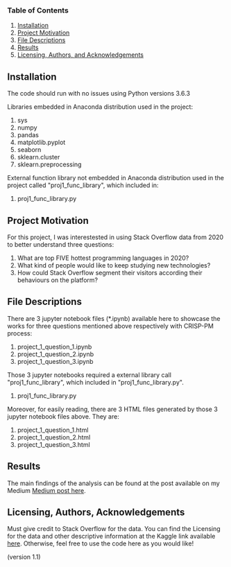 
### Table of Contents

1. [Installation](#installation)
2. [Project Motivation](#motivation)
3. [File Descriptions](#files)
4. [Results](#results)
5. [Licensing, Authors, and Acknowledgements](#licensing)

## Installation <a name="installation"></a>

The code should run with no issues using Python versions 3.6.3

Libraries embedded in Anaconda distribution used in the project:
1. sys
2. numpy
3. pandas
4. matplotlib.pyplot
5. seaborn
6. sklearn.cluster
7. sklearn.preprocessing

External function library not embedded in Anaconda distribution used in the project called "proj1_func_library", which included in:
1. proj1_func_library.py

## Project Motivation<a name="motivation"></a>

For this project, I was interestested in using Stack Overflow data from 2020 to better understand three questions:

1. What are top FIVE hottest programming languages in 2020?
2. What kind of people would like to keep studying new technologies?
3. How could Stack Overflow segment their visitors according their behaviours on the platform?

## File Descriptions <a name="files"></a>

There are 3 jupyter notebook files (*.ipynb) available here to showcase the works for three questions mentioned above respectively with CRISP-PM process:

1. project_1_question_1.ipynb
2. project_1_question_2.ipynb
3. project_1_question_3.ipynb

Those 3 jupyter notebooks required a external library call "proj1_func_library", which included in "proj1_func_library.py".

1. proj1_func_library.py

Moreover, for easily reading, there are 3 HTML files generated by those 3 jupyter notebook files above. They are:
1. project_1_question_1.html
2. project_1_question_2.html
3. project_1_question_3.html


## Results<a name="results"></a>

The main findings of the analysis can be found at the post available on my Medium [Medium post here](https://medium.com/@kitsamy2k/what-it-geeks-needed-to-know-in-2020-182b3f2e98d).

## Licensing, Authors, Acknowledgements<a name="licensing"></a>

Must give credit to Stack Overflow for the data.  You can find the Licensing for the data and other descriptive information at the Kaggle link available [here](https://www.kaggle.com/aitzaz/stack-overflow-developer-survey-2020).  Otherwise, feel free to use the code here as you would like! 

(version 1.1)